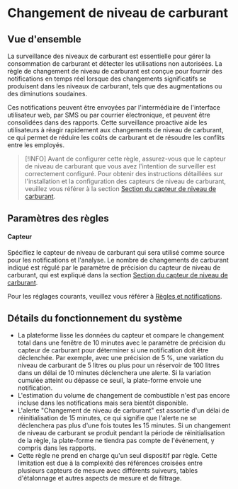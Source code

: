 # Changement de niveau de carburant

## Vue d'ensemble

La surveillance des niveaux de carburant est essentielle pour gérer la consommation de carburant et détecter les utilisations non autorisées. La règle de changement de niveau de carburant est conçue pour fournir des notifications en temps réel lorsque des changements significatifs se produisent dans les niveaux de carburant, tels que des augmentations ou des diminutions soudaines.

Ces notifications peuvent être envoyées par l'intermédiaire de l'interface utilisateur web, par SMS ou par courrier électronique, et peuvent être consolidées dans des rapports. Cette surveillance proactive aide les utilisateurs à réagir rapidement aux changements de niveau de carburant, ce qui permet de réduire les coûts de carburant et de résoudre les conflits entre les employés.

> \[!INFO] Avant de configurer cette règle, assurez-vous que le capteur de niveau de carburant que vous avez l'intention de surveiller est correctement configuré. Pour obtenir des instructions détaillées sur l'installation et la configuration des capteurs de niveau de carburant, veuillez vous référer à la section [Section du capteur de niveau de carburant](../../appareils-et-parametres/capteurs-pour-vehicules-1/measurement-sensors-1/fuel-level-sensor.md).

## Paramètres des règles

#### Capteur

Spécifiez le capteur de niveau de carburant qui sera utilisé comme source pour les notifications et l'analyse. Le nombre de changements de carburant indiqué est régulé par le paramètre de précision du capteur de niveau de carburant, qui est expliqué dans la section [Section du capteur de niveau de carburant](../../appareils-et-parametres/capteurs-pour-vehicules-1/measurement-sensors-1/fuel-level-sensor.md).

Pour les réglages courants, veuillez vous référer à [Règles et notifications](../../../guide-de-litilizateur/regles-et-notifications.md).

## Détails du fonctionnement du système

* La plateforme lisse les données du capteur et compare le changement total dans une fenêtre de 10 minutes avec le paramètre de précision du capteur de carburant pour déterminer si une notification doit être déclenchée. Par exemple, avec une précision de 5 %, une variation du niveau de carburant de 5 litres ou plus pour un réservoir de 100 litres dans un délai de 10 minutes déclenchera une alerte. Si la variation cumulée atteint ou dépasse ce seuil, la plate-forme envoie une notification.
* L'estimation du volume de changement de combustible n'est pas encore incluse dans les notifications mais sera bientôt disponible.
* L'alerte "Changement de niveau de carburant" est assortie d'un délai de réinitialisation de 15 minutes, ce qui signifie que l'alerte ne se déclenchera pas plus d'une fois toutes les 15 minutes. Si un changement de niveau de carburant se produit pendant la période de réinitialisation de la règle, la plate-forme ne tiendra pas compte de l'événement, y compris dans les rapports.
* Cette règle ne prend en charge qu'un seul dispositif par règle. Cette limitation est due à la complexité des références croisées entre plusieurs capteurs de mesure avec différents suiveurs, tables d'étalonnage et autres aspects de mesure et de filtrage.
